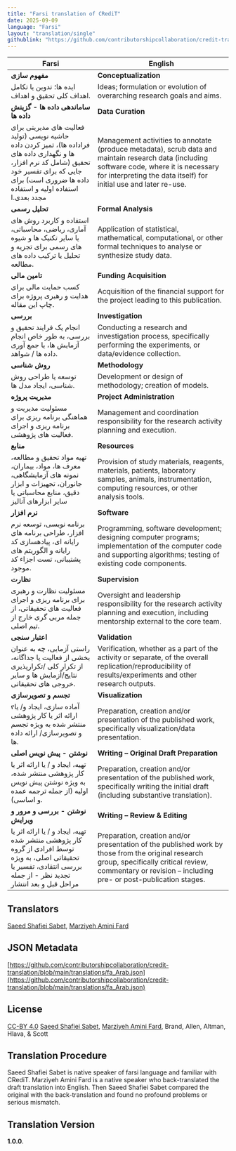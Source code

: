 ```yaml
---
title: "Farsi translation of CRediT"
date: 2025-09-09
language: "Farsi"
layout: "translation/single"
githublink: "https://github.com/contributorshipcollaboration/credit-translation/blob/main/translations/fa_Arab.json"
---
```


| Farsi | English |
| --- | --- |
| **مفهوم سازی** | **Conceptualization** |
| ایده ها؛ تدوین یا تکامل اهداف کلی تحقیق و اهداف. | Ideas; formulation or evolution of overarching research goals and aims. |
| **ساماندهی داده ها - گزینش داده ها** | **Data Curation** |
| فعالیت های مدیریتی برای حاشیه نویسی (تولید فراداده ها)، تمیز کردن داده ها و نگهداری داده های تحقیق (شامل کد نرم افزار، جایی که برای تفسیر خود داده ها ضروری است) برای استفاده اولیه و استفاده مجدد بعدی.ا | Management activities to annotate (produce metadata), scrub data and maintain research data (including software code, where it is necessary for interpreting the data itself) for initial use and later re-use. |
| **تحلیل رسمی** | **Formal Analysis** |
| استفاده و کاربرد روش های آماری، ریاضی، محاسباتی، یا سایر تکنیک ها و شیوه های رسمی برای تجزیه و تحلیل یا ترکیب داده های مطالعه. | Application of statistical, mathematical, computational, or other formal techniques to analyse or synthesize study data. |
| **تامین مالی** | **Funding Acquisition** |
| کسب حمایت مالی برای هدایت و رهبری پروژه برای چاپ این مقاله. | Acquisition of the financial support for the project leading to this publication. |
| **بررسی** | **Investigation** |
| انجام یک فرایند تحقیق و بررسی، به طور خاص انجام آزمایش ها، یا جمع آوری داده ها / شواهد. | Conducting a research and investigation process, specifically performing the experiments, or data/evidence collection. |
| **روش شناسی** | **Methodology** |
| توسعه یا طراحی روش شناسی، ایجاد مدل ها. | Development or design of methodology; creation of models. |
| **مدیریت پروژه** | **Project Administration** |
| مسئولیت مدیریت و هماهنگی برنامه ریزی برای برنامه ریزی و  اجرای فعالیت های پژوهشی. | Management and coordination responsibility for the research activity planning and execution. |
| **منابع** | **Resources** |
| تهیه مواد تحقیق و مطالعه، معرف ها، مواد، بیماران، نمونه های آزمایشگاهی، جانوران، تجهیزات و ابزار دقیق، منابع محاسباتی یا سایر ابزارهای آنالیز | Provision of study materials, reagents, materials, patients, laboratory samples, animals, instrumentation, computing resources, or other analysis tools. |
| **نرم افزار** | **Software** |
| برنامه نویسی، توسعه نرم افزار، طراحی برنامه های رایانه ای، پیادهسازی کد رایانه و الگوریتم های پشتیبانی، تست اجزاء کد موجود. | Programming, software development; designing computer programs; implementation of the computer code and supporting algorithms; testing of existing code components. |
| **نظارت** | **Supervision** |
| مسئولیت نظارت و رهبری برای برنامه ریزی و اجرای فعالیت های تحقیقاتی، از جمله مربی گری خارج از تیم اصلی. | Oversight and leadership responsibility for the research activity planning and execution, including mentorship external to the core team. |
| **اعتبار سنجی** | **Validation** |
| راستی آزمایی، چه به عنوان بخشی از فعالیت یا جداگانه، از تکرار کلی /تکرارپذیری نتایج/آزمایش ها و سایر خروجی های تحقیقاتی. | Verification, whether as a part of the activity or separate, of the overall replication/reproducibility of results/experiments and other research outputs. |
| **تجسم و تصویرسازی** | **Visualization** |
| የآماده سازی، ایجاد و/ یا ارائه اثر یا کار پژوهشی منتشر شده به ویژه تجسم و تصویرسازی/ ارائه داده ها. | Preparation, creation and/or presentation of the published work, specifically visualization/data presentation. |
| **نوشتن - پیش نویس اصلی** | **Writing – Original Draft Preparation** |
| تهیه، ایجاد و / یا ارائه اثر یا کار پژوهشی منتشر شده، به ویژه نوشتن پیش نویس اولیه (از جمله ترجمه عمده و اساسی). | Preparation, creation and/or presentation of the published work, specifically writing the initial draft (including substantive translation). |
| **نوشتن - بررسی و مرور و ویرایش** | **Writing – Review & Editing** |
| تهیه، ایجاد و / یا ارائه اثر یا کار پژوهشی منتشر شده توسط افرادی از گروه تحقیقاتی اصلی، به ویژه بررسی انتقادی، تفسیر یا تجدید نظر - از جمله مراحل قبل و بعد انتشار | Preparation, creation and/or presentation of the published work by those from the original research group, specifically critical review, commentary or revision – including pre- or post-publication stages. |

## Translators

[Saeed  Shafiei Sabet](https://orcid.org/0000-0001-5919-2527), [Marziyeh  Amini Fard](https://orcid.org/0000-0002-4565-8979)

## JSON Metadata

[https://github.com/contributorshipcollaboration/credit-translation/blob/main/translations/fa_Arab.json](https://github.com/contributorshipcollaboration/credit-translation/blob/main/translations/fa_Arab.json)

## License

[CC-BY 4.0](https://creativecommons.org/licenses/by/4.0/) [Saeed  Shafiei Sabet](https://orcid.org/0000-0001-5919-2527), [Marziyeh  Amini Fard](https://orcid.org/0000-0002-4565-8979), Brand, Allen, Altman, Hlava, & Scott

## Translation Procedure

Saeed Shafiei Sabet is native speaker of farsi language and familiar with CRediT. Marziyeh Amini Fard is a native speaker who back-translated the draft translation into English. Then Saeed Shafiei Sabet compared the original with the back-translation and found no profound problems or serious mismatch.
## Translation Version

 **1.0.0**.
